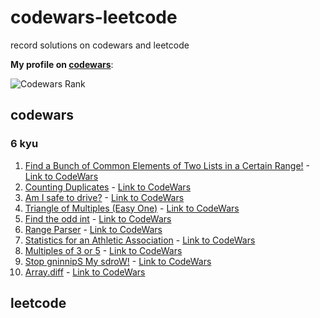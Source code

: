 # codewars-leetcode

record solutions on codewars and leetcode

**My profile on [codewars](https://www.codewars.com/users/zhongxia2019)**:

![Codewars Rank](https://www.codewars.com/users/zhongxia2019/badges/large)

## codewars

### 6 kyu

1. [Find a Bunch of Common Elements of Two Lists in a Certain Range!](https://github.com/zhongxia2019/codewars-leetcode/blob/main/codewars/6kyu/find_arr.py) - [Link to CodeWars](https://www.codewars.com/kata/58161c5ac7e37d17fc00002f)
2. [Counting Duplicates](https://github.com/zhongxia2019/codewars-leetcode/blob/main/codewars/6kyu/duplicate_count.py) - [Link to CodeWars](https://www.codewars.com/kata/54bf1c2cd5b56cc47f0007a1)
3. [Am I safe to drive?](https://github.com/zhongxia2019/codewars-leetcode/blob/main/codewars/6kyu/drive.py) - [Link to CodeWars](https://www.codewars.com/kata/58ce88427e6c3f41c2000087)
4. [Triangle of Multiples (Easy One)](https://github.com/zhongxia2019/codewars-leetcode/blob/main/codewars/6kyu/mult_triangle.py) - [Link to CodeWars](https://www.codewars.com/kata/58ecc0a8342ee5e920000115)
5. [Find the odd int](https://github.com/zhongxia2019/codewars-leetcode/blob/main/codewars/6kyu/find_it.py) - [Link to CodeWars](https://www.codewars.com/kata/54da5a58ea159efa38000836)
6. [Range Parser](https://github.com/zhongxia2019/codewars-leetcode/blob/main/codewars/6kyu/range_parser.py) - [Link to CodeWars](https://www.codewars.com/kata/57d307fb9d84633c5100007a)
7. [Statistics for an Athletic Association](https://github.com/zhongxia2019/codewars-leetcode/blob/main/codewars/6kyu/stat.py) - [Link to CodeWars](https://www.codewars.com/kata/55b3425df71c1201a800009c)
8. [Multiples of 3 or 5](https://github.com/zhongxia2019/codewars-leetcode/blob/main/codewars/6kyu/solution.py) - [Link to CodeWars](https://www.codewars.com/kata/514b92a657cdc65150000006)
9. [Stop gninnipS My sdroW!](https://github.com/zhongxia2019/codewars-leetcode/blob/main/codewars/6kyu/spin_words.py) - [Link to CodeWars](https://www.codewars.com/kata/5264d2b162488dc400000001)
10. [Array.diff](https://github.com/zhongxia2019/codewars-leetcode/blob/main/codewars/6kyu/array_diff.py) - [Link to CodeWars](https://www.codewars.com/kata/523f5d21c841566fde000009)


## leetcode